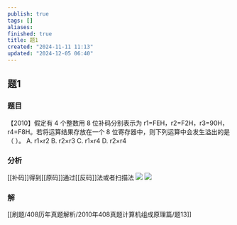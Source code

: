 ```yaml
---
publish: true
tags: []
aliases: 
finished: true
title: 题1
created: "2024-11-11 11:13"
updated: "2024-12-05 06:40"
---
```

## 题1
### 题目
【2010】假定有 4 个整数用 8 位补码分别表示为 r1=FEH，r2=F2H，r3=90H，r4=F8H。若将运算结果存放在一个 8 位寄存器中，则下列运算中会发生溢出的是（ ）。
A. r1×r2
B. r2×r3
C. r1×r4
D. r2×r4
### 分析
[[补码]]得到[[原码]]通过[[反码]]法或者扫描法
![](https://img.hwenyi.tech/202412051451151.webp)
![](https://img.hwenyi.tech/202412051452026.webp)
### 解
[[刷题/408历年真题解析/2010年408真题计算机组成原理篇/题13]]
